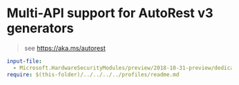 # Multi-API support for AutoRest v3 generators

> see https://aka.ms/autorest

``` yaml $(enable-multi-api)
input-file:
  - Microsoft.HardwareSecurityModules/preview/2018-10-31-preview/dedicatedhsm.json
require: $(this-folder)/../../../../profiles/readme.md
```
